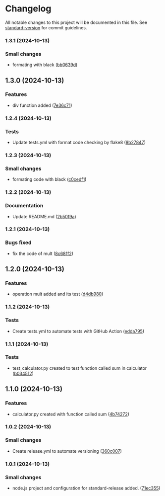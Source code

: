 # Changelog

All notable changes to this project will be documented in this file. See [standard-version](https://github.com/conventional-changelog/standard-version) for commit guidelines.

### 1.3.1 (2024-10-13)


### Small changes

* formating with black ([bb0639d](https://github.com/jcaste05/versioning-workflow/commit/bb0639db3edae73cb0b33e7cee7cfa4216f1abc5))

## 1.3.0 (2024-10-13)


### Features

* div function added ([7e36c71](https://github.com/jcaste05/versioning-workflow/commit/7e36c7143f0bc030bd922344d82ca5dc859b1ca5))

### 1.2.4 (2024-10-13)


### Tests

* Update tests.yml with format code checking by flake8 ([8b27847](https://github.com/jcaste05/versioning-workflow/commit/8b2784743de2ae45e2807a2ccb84b38e98b20032))

### 1.2.3 (2024-10-13)


### Small changes

* formating code with black ([c0cedf1](https://github.com/jcaste05/versioning-workflow/commit/c0cedf1ccfaa6942c8cd28ccbc29cf9adc467d5c))

### 1.2.2 (2024-10-13)


### Documentation

* Update README.md ([2b50f9a](https://github.com/jcaste05/versioning-workflow/commit/2b50f9ac3b27df86ab6d3b6a969a5e7addcbf7d5))

### 1.2.1 (2024-10-13)


### Bugs fixed

* fix the code of mult ([8c681f2](https://github.com/jcaste05/versioning-workflow/commit/8c681f23f29b4aa067929171cc634a5eb7ffc8e2))

## 1.2.0 (2024-10-13)


### Features

* operation mult added and its test ([d4db980](https://github.com/jcaste05/versioning-workflow/commit/d4db980b0e44911906796306fbadb5c1e2b9c128))

### 1.1.2 (2024-10-13)


### Tests

* Create tests.yml to automate tests with GitHub Action ([edda795](https://github.com/jcaste05/versioning-workflow/commit/edda795ac27ba053800f8efd7859f3d0ceb1d9cb))

### 1.1.1 (2024-10-13)


### Tests

* test_calculator.py created to test function called sum in calculator ([b034512](https://github.com/jcaste05/versioning-workflow/commit/b0345127a10a88e0f075704beb3981445fe3af4c))

## 1.1.0 (2024-10-13)


### Features

* calculator.py created with function called sum ([4b74272](https://github.com/jcaste05/versioning-workflow/commit/4b74272bb0f4bb980b661a223a0b0560561fdc55))

### 1.0.2 (2024-10-13)


### Small changes

* Create release.yml to automate versioning ([360c007](https://github.com/jcaste05/versioning-workflow/commit/360c007696042cb449e3ecac893489a50f637e8e))

### 1.0.1 (2024-10-13)


### Small changes

* node.js project and configuration for standard-release added. ([71ec355](https://github.com/jcaste05/versioning-workflow/commit/71ec355ec836c1d7320584482b3f44abb45ffe52))
